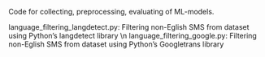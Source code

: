 Code for collecting, preprocessing, evaluating of ML-models.

language_filtering_langdetect.py: Filtering non-Eglish SMS from dataset using Python’s langdetect library \n
language_filtering_google.py: Filtering non-Eglish SMS from dataset using Python’s Googletrans library
